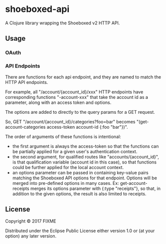 # shoeboxed-api

A Clojure library wrapping the Shoeboxed v2 HTTP API. 

## Usage

### OAuth

### API Endpoints

There are functions for each api endpoint, and they are named to match the HTTP API endpoints. 

For example, all "/account/{account_id}/xxx" HTTP endpoints have corresponding functions "<verb>-account-xxx" that take the account id as a parameter, along with an access token and options. 

The options are added to directly to the query params for a GET request. 

So, GET "/account/{account_id}/categories?foo=bar" becomes "(get-account-categories access-token account-id {:foo "bar"})".

The order of arguments of these functions is intentional: 

- the first argument is always the access-token so that the functions can be partially applied for a given user's authentication context.
- the second argument, for qualified routes like "accounts/{account_id}", is that qualification variable (account id in this case), so that functions could be further applied for the local account context.
- an options parameter can be passed in containing key-value pairs matching the Shoeboxed API options for that endpoint. Options will be merged into pre-defined options in many cases. Ex: get-account-receipts merges its options parameter with {:type "receipts"}, so that, in addition to the given options, the result is also limited to receipts.

## License

Copyright © 2017 FIXME

Distributed under the Eclipse Public License either version 1.0 or (at
your option) any later version.
